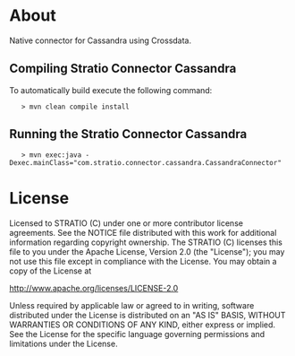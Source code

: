 # About #

Native connector for Cassandra using Crossdata.

## Compiling Stratio Connector Cassandra ##

To automatically build execute the following command:

```
   > mvn clean compile install
```

## Running the Stratio Connector Cassandra ##

```
   > mvn exec:java -Dexec.mainClass="com.stratio.connector.cassandra.CassandraConnector"
```

# License #

Licensed to STRATIO (C) under one or more contributor license agreements.
See the NOTICE file distributed with this work for additional information
regarding copyright ownership.  The STRATIO (C) licenses this file
to you under the Apache License, Version 2.0 (the
"License"); you may not use this file except in compliance
with the License.  You may obtain a copy of the License at

  http://www.apache.org/licenses/LICENSE-2.0

Unless required by applicable law or agreed to in writing,
software distributed under the License is distributed on an
"AS IS" BASIS, WITHOUT WARRANTIES OR CONDITIONS OF ANY
KIND, either express or implied.  See the License for the
specific language governing permissions and limitations
under the License.
